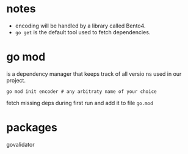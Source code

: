 # notes

- encoding will be handled by a library called Bento4.
- `go get` is the default tool used to fetch dependencies.

# go mod

is a dependency manager that keeps track of all versio ns used in our project.

```
go mod init encoder # any arbitraty name of your choice
```

fetch missing deps during first run and add it to file `go.mod`

# packages

govalidator